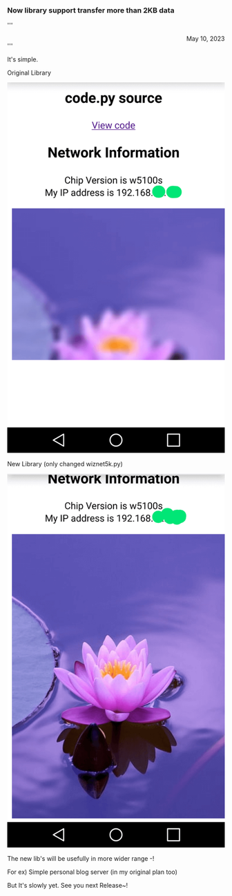 ### Now library support transfer more than 2KB data
'''
<div align="right">May 10, 2023</div>
'''

It's simple.

Original Library

![Before](/images/MORE/Screenshot_2023-05-15-19-50-04_3-1.png)


New Library (only changed wiznet5k.py)

![After](/images/MORE/Screenshot_2023-05-15-19-51-46_2-1.png)


The new lib's will be usefully in more wider range -!

For ex) Simple personal blog server (in my original plan too)

But It's slowly yet. See you next Release~!


